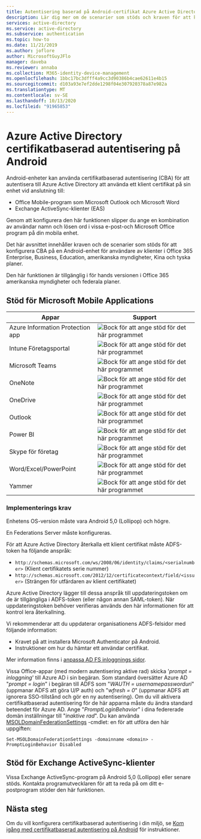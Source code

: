 ```yaml
---
title: Autentisering baserad på Android-certifikat Azure Active Directory
description: Lär dig mer om de scenarier som stöds och kraven för att konfigurera certifikatbaserad autentisering i lösningar med Android-enheter
services: active-directory
ms.service: active-directory
ms.subservice: authentication
ms.topic: how-to
ms.date: 11/21/2019
ms.author: joflore
author: MicrosoftGuyJFlo
manager: daveba
ms.reviewer: annaba
ms.collection: M365-identity-device-management
ms.openlocfilehash: 1bbc17bc3dfff4a9cc3d90386b4cae62611e4b15
ms.sourcegitcommit: d103a93e7ef2dde1298f04e307920378a87e982a
ms.translationtype: MT
ms.contentlocale: sv-SE
ms.lasthandoff: 10/13/2020
ms.locfileid: "91965853"
---
```

# <a name="azure-active-directory-certificate-based-authentication-on-android"></a>Azure Active Directory certifikatbaserad autentisering på Android

Android-enheter kan använda certifikatbaserad autentisering (CBA) för att autentisera till Azure Active Directory att använda ett klient certifikat på sin enhet vid anslutning till:

* Office Mobile-program som Microsoft Outlook och Microsoft Word
* Exchange ActiveSync-klienter (EAS)

Genom att konfigurera den här funktionen slipper du ange en kombination av användar namn och lösen ord i vissa e-post-och Microsoft Office program på din mobila enhet.

Det här avsnittet innehåller kraven och de scenarier som stöds för att konfigurera CBA på en Android-enhet för användare av klienter i Office 365 Enterprise, Business, Education, amerikanska myndigheter, Kina och tyska planer.

Den här funktionen är tillgänglig i för hands versionen i Office 365 amerikanska myndigheter och federala planer.

## <a name="microsoft-mobile-applications-support"></a>Stöd för Microsoft Mobile Applications

| Appar | Support |
| --- | --- |
| Azure Information Protection app |![Bock för att ange stöd för det här programmet][1] |
| Intune Företagsportal |![Bock för att ange stöd för det här programmet][1] |
| Microsoft Teams |![Bock för att ange stöd för det här programmet][1] |
| OneNote |![Bock för att ange stöd för det här programmet][1] |
| OneDrive |![Bock för att ange stöd för det här programmet][1] |
| Outlook |![Bock för att ange stöd för det här programmet][1] |
| Power BI |![Bock för att ange stöd för det här programmet][1] |
| Skype för företag |![Bock för att ange stöd för det här programmet][1] |
| Word/Excel/PowerPoint |![Bock för att ange stöd för det här programmet][1] |
| Yammer |![Bock för att ange stöd för det här programmet][1] |

### <a name="implementation-requirements"></a>Implementerings krav

Enhetens OS-version måste vara Android 5,0 (Lollipop) och högre.

En Federations Server måste konfigureras.

För att Azure Active Directory återkalla ett klient certifikat måste ADFS-token ha följande anspråk:

* `http://schemas.microsoft.com/ws/2008/06/identity/claims/<serialnumber>` (Klient certifikatets serie nummer)
* `http://schemas.microsoft.com/2012/12/certificatecontext/field/<issuer>` (Strängen för utfärdaren av klient certifikatet)

Azure Active Directory lägger till dessa anspråk till uppdateringstoken om de är tillgängliga i ADFS-token (eller någon annan SAML-token). När uppdateringstoken behöver verifieras används den här informationen för att kontrol lera återkallning.

Vi rekommenderar att du uppdaterar organisationens ADFS-felsidor med följande information:

* Kravet på att installera Microsoft Authenticator på Android.
* Instruktioner om hur du hämtar ett användar certifikat.

Mer information finns i [anpassa AD FS inloggnings sidor](/previous-versions/windows/it-pro/windows-server-2012-R2-and-2012/dn280950(v=ws.11)).

Vissa Office-appar (med modern autentisering aktive rad) skicka '*prompt = inloggning*' till Azure AD i sin begäran. Som standard översätter Azure AD "*prompt = login*" i begäran till ADFS som "*WAUTH = usernamepassworduri*" (uppmanar ADFS att göra U/P auth) och "*wfresh = 0*" (uppmanar ADFS att ignorera SSO-tillstånd och gör en ny autentisering). Om du vill aktivera certifikatbaserad autentisering för de här apparna måste du ändra standard beteendet för Azure AD. Ange "*PromptLoginBehavior*" i dina federerade domän inställningar till "*inaktive rad*".
Du kan använda [MSOLDomainFederationSettings](/powershell/module/msonline/set-msoldomainfederationsettings?view=azureadps-1.0) -cmdlet: en för att utföra den här uppgiften:

`Set-MSOLDomainFederationSettings -domainname <domain> -PromptLoginBehavior Disabled`

## <a name="exchange-activesync-clients-support"></a>Stöd för Exchange ActiveSync-klienter

Vissa Exchange ActiveSync-program på Android 5,0 (Lollipop) eller senare stöds. Kontakta programutvecklaren för att ta reda på om ditt e-postprogram stöder den här funktionen.

## <a name="next-steps"></a>Nästa steg

Om du vill konfigurera certifikatbaserad autentisering i din miljö, se [Kom igång med certifikatbaserad autentisering på Android](active-directory-certificate-based-authentication-get-started.md) för instruktioner.

<!--Image references-->
[1]: ./media/active-directory-certificate-based-authentication-android/ic195031.png